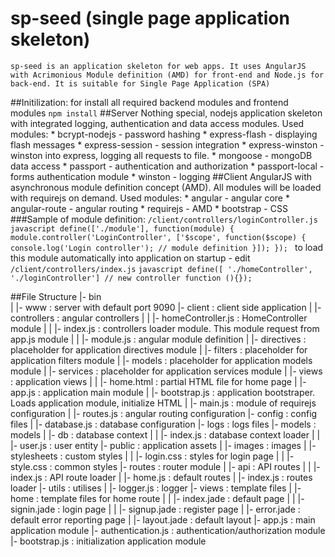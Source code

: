 # sp-seed (single page application skeleton)
    sp-seed is an application skeleton for web apps. It uses AngularJS with Acrimonious Module definition (AMD) for front-end and Node.js for back-end. It is suitable for Single Page Application (SPA)
##Initilization:
for install all required  backend modules and frontend modules 
    `npm install`
##Server
    Nothing special, nodejs application skeleton with integrated logging, authentication and data access modules.
    Used modules:
        * bcrypt-nodejs     - password hashing
        * express-flash     - displaying flash messages
        * express-session   - session integration
        * express-winston   - winston into express, logging all requests to file.
        * mongoose          - mongoDB data access
        * passport          - authentication and authorization
        * passport-local    - forms authentication module
        * winston           - logging
##Client
    AngularJS with asynchronous module definition concept (AMD). All modules will be loaded with requirejs on demand.
    Used modules:
        * angular           - angular core
        * angular-route     - angular routing
        * requirejs         - AMD
        * bootstrap         - CSS 
###Sample of module definition:
    `/client/controllers/loginController.js`
    ```javascript
    define(['./module'], function(module) {
        module.controller('LoginController', ['$scope', function($scope) {
            console.log('Login controller');
            // module definition
        }]);
    });
    ```
    to load this module automatically into application on startup - edit `/client/controllers/index.js`
    ```javascript
    define([
    './homeController',
    './loginController'] // new controller
    function (){});
    ```
    
##File Structure
|- bin                          
|   |- www                      : server with default port 9090
|- client                       : client side application
|   |- controllers              : angular controllers
|   |   |- homeController.js    : HomeController module
|   |   |- index.js             : controllers loader module. This module request from app.js module
|   |   |- module.js            : angular module definition
|   |- directives               : placeholder for application directives module
|   |- filters                  : placeholder for application filters module
|   |- models                   : placeholder for application models module
|   |- services                 : placeholder for application services module
|   |- views                    : application views
|   |   |- home.html            : partial HTML file for home page
|   |- app.js                   : application main module
|   |- bootstrap.js             : application bootstraper. Loads application module, initialize HTML
|   |- main.js                  : module of requirejs configuration 
|   |- routes.js                : angular routing configuration
|- config                       : config files
|   |- database.js              : database configuration
|- logs                         : logs files
|- models                       : models 
|   |- db                       : database context 
|   |   |- index.js             : database context loader
|   |   |- user.js              : user entity
|- public                       : application assets
|   |- images                   : images
|   |- stylesheets              : custom styles
|   |   |- login.css            : styles for login page
|   |   |- style.css            : common styles
|- routes                       : router module
|   |- api                      : API routes
|   |   |- index.js             : API route loader
|   |- home.js                  : default routes 
|   |- index.js                 : routes loader
|- utils                        : utilises
|   |- logger.js                : logger
|- views                        : template files
|   |- home                     : template files for home route
|   |   |- index.jade           : default page 
|   |   |- signin.jade          : login page
|   |   |- signup.jade          : register page
|   |- error.jade               : default error reporting page
|   |- layout.jade              : default layout
|- app.js                       : main application module
|- authentication.js            : authentication/authorization module
|- bootstrap.js                 : initialization application module